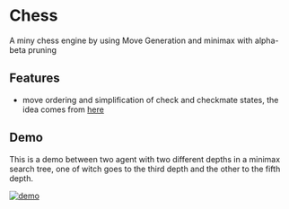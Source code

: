 # Chess
A miny chess engine by using Move Generation and minimax with alpha-beta pruning



## Features

- move ordering and simplification of check and checkmate states, the idea comes from <a href='https://www.chessprogramming.org/Move_Generation'>here</a>



## Demo

This is a demo between two agent with two different depths in a minimax search tree, one of witch goes to the third depth and the other to the fifth depth.

[![demo](https://asciinema.org/a/335480.svg)](https://asciinema.org/a/aXJEykAhxhVJkeTgeU2ddvhhM)
